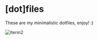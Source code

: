 # [dot]files

These are my minimalistic dotfiles, enjoy! :)

![iterm2](http://i.imgur.com/OEyJNtN.png)

